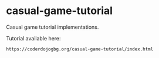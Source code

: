 # casual-game-tutorial

Casual game tutorial implementations.

Tutorial available here:

    https://coderdojogbg.org/casual-game-tutorial/index.html
